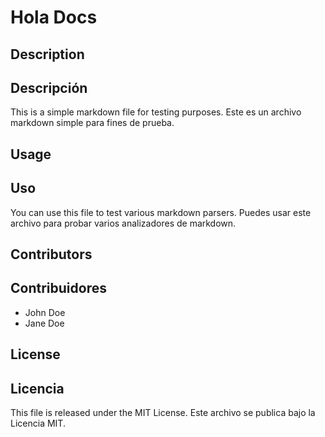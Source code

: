 # Hola Docs

## Description
## Descripción

This is a simple markdown file for testing purposes.
Este es un archivo markdown simple para fines de prueba.

## Usage
## Uso

You can use this file to test various markdown parsers.
Puedes usar este archivo para probar varios analizadores de markdown.

## Contributors
## Contribuidores

- John Doe
- Jane Doe

## License
## Licencia

This file is released under the MIT License.
Este archivo se publica bajo la Licencia MIT.
